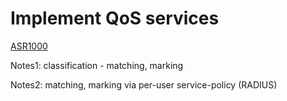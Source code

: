 # Implement QoS services


[ASR1000](https://www.cisco.com/c/en/us/products/collateral/routers/asr-1002-router/solution_overview_c22-449961.html)


Notes1: classification - matching, marking

Notes2: matching, marking via per-user service-policy (RADIUS)
